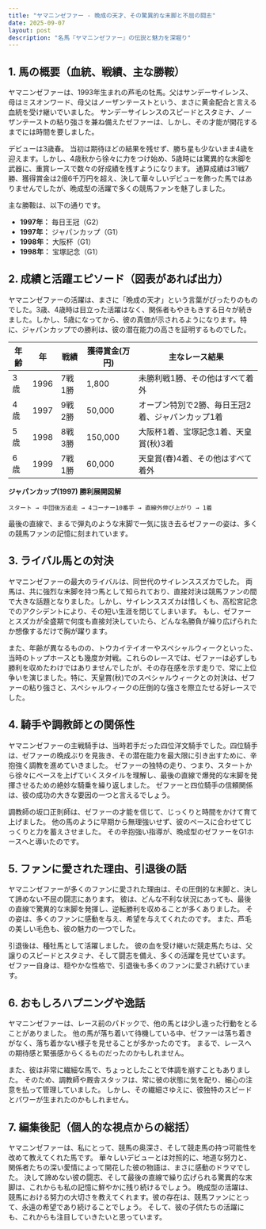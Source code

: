 ```yaml
---
title: "ヤマニンゼファー - 晩成の天才、その驚異的な末脚と不屈の闘志"
date: 2025-09-07
layout: post
description: "名馬『ヤマニンゼファー』の伝説と魅力を深堀り"
---
```


## 1. 馬の概要（血統、戦績、主な勝鞍）

ヤマニンゼファーは、1993年生まれの芦毛の牡馬。父はサンデーサイレンス、母はミスオンワード、母父はノーザンテーストという、まさに黄金配合と言える血統を受け継いでいました。  サンデーサイレンスのスピードとスタミナ、ノーザンテーストの粘り強さを兼ね備えたゼファーは、しかし、その才能が開花するまでには時間を要しました。

デビューは3歳春。  当初は期待ほどの結果を残せず、勝ち星も少ないまま4歳を迎えます。しかし、4歳秋から徐々に力をつけ始め、5歳時には驚異的な末脚を武器に、重賞レースで数々の好成績を残すようになります。  通算成績は31戦7勝、獲得賞金は2億6千万円を超え、決して華々しいデビューを飾った馬ではありませんでしたが、晩成型の活躍で多くの競馬ファンを魅了しました。

主な勝鞍は、以下の通りです。

* **1997年：**  毎日王冠（G2）
* **1997年：**  ジャパンカップ（G1）
* **1998年：**  大阪杯（G1）
* **1998年：**  宝塚記念（G1）


## 2. 成績と活躍エピソード（図表があれば出力）


ヤマニンゼファーの活躍は、まさに「晩成の天才」という言葉がぴったりのものでした。3歳、4歳時は目立った活躍はなく、関係者もやきもきする日々が続きました。しかし、5歳になってから、彼の真価が示されるようになります。特に、ジャパンカップでの勝利は、彼の潜在能力の高さを証明するものでした。

| 年齢 | 年 | 戦績 | 獲得賞金(万円) | 主なレース結果 |
|---|---|---|---|---|
| 3歳 | 1996 | 7戦1勝 | 1,800 |  未勝利戦1勝、その他はすべて着外 |
| 4歳 | 1997 | 9戦2勝 | 50,000 |  オープン特別で2勝、毎日王冠2着、ジャパンカップ1着 |
| 5歳 | 1998 | 8戦3勝 | 150,000 | 大阪杯1着、宝塚記念1着、天皇賞(秋)3着 |
| 6歳 | 1999 | 7戦1勝 | 60,000 |  天皇賞(春)4着、その他はすべて着外 |


**ジャパンカップ(1997) 勝利展開図解**

```
スタート → 中団後方追走 → 4コーナー10番手 → 直線外伸び上がり → 1着
```
最後の直線で、まるで弾丸のような末脚で一気に抜き去るゼファーの姿は、多くの競馬ファンの記憶に刻まれています。


## 3. ライバル馬との対決


ヤマニンゼファーの最大のライバルは、同世代のサイレンススズカでした。  両馬は、共に強烈な末脚を持つ馬として知られており、直接対決は競馬ファンの間で大きな話題となりました。しかし、サイレンススズカは惜しくも、高松宮記念でのアクシデントにより、その短い生涯を閉じてしまいます。  もし、ゼファーとスズカが全盛期で何度も直接対決していたら、どんな名勝負が繰り広げられたか想像するだけで胸が躍ります。

また、年齢が異なるものの、トウカイテイオーやスペシャルウィークといった、当時のトップホースとも幾度か対戦。これらのレースでは、ゼファーは必ずしも勝利を収めたわけではありませんでしたが、その存在感を示す走りで、常に上位争いを演じました。特に、天皇賞(秋)でのスペシャルウィークとの対決は、ゼファーの粘り強さと、スペシャルウィークの圧倒的な強さを際立たせる好レースでした。


## 4. 騎手や調教師との関係性


ヤマニンゼファーの主戦騎手は、当時若手だった四位洋文騎手でした。四位騎手は、ゼファーの晩成ぶりを見抜き、その潜在能力を最大限に引き出すために、辛抱強く調教を進めていきました。  ゼファーの独特の走り、つまり、スタートから徐々にペースを上げていくスタイルを理解し、最後の直線で爆発的な末脚を発揮させるための絶妙な騎乗を繰り返しました。  ゼファーと四位騎手の信頼関係は、彼の成功の大きな要因の一つと言えるでしょう。

調教師の坂口正則師は、ゼファーの才能を信じて、じっくりと時間をかけて育て上げました。  他の馬のように早期から無理強いせず、彼のペースに合わせてじっくりと力を蓄えさせました。  その辛抱強い指導が、晩成型のゼファーをG1ホースへと導いたのです。


## 5. ファンに愛された理由、引退後の話


ヤマニンゼファーが多くのファンに愛された理由は、その圧倒的な末脚と、決して諦めない不屈の闘志にあります。  彼は、どんな不利な状況にあっても、最後の直線で驚異的な末脚を発揮し、逆転勝利を収めることが多くありました。  その姿は、多くのファンに感動を与え、希望を与えてくれたのです。  また、芦毛の美しい毛色も、彼の魅力の一つでした。

引退後は、種牡馬として活躍しました。  彼の血を受け継いだ競走馬たちは、父譲りのスピードとスタミナ、そして闘志を備え、多くの活躍を見せています。  ゼファー自身は、穏やかな性格で、引退後も多くのファンに愛され続けています。


## 6. おもしろハプニングや逸話


ヤマニンゼファーは、レース前のパドックで、他の馬とは少し違った行動をとることがありました。  他の馬が落ち着いて待機している中、ゼファーは落ち着きがなく、落ち着かない様子を見せることが多かったのです。  まるで、レースへの期待感と緊張感からくるものだったのかもしれません。

また、彼は非常に繊細な馬で、ちょっとしたことで体調を崩すこともありました。  そのため、調教師や厩舎スタッフは、常に彼の状態に気を配り、細心の注意を払って管理していました。  しかし、その繊細さゆえに、彼独特のスピードとパワーが生まれたのかもしれません。


## 7. 編集後記（個人的な視点からの総括）


ヤマニンゼファーは、私にとって、競馬の奥深さ、そして競走馬の持つ可能性を改めて教えてくれた馬です。  華々しいデビューとは対照的に、地道な努力と、関係者たちの深い愛情によって開花した彼の物語は、まさに感動のドラマでした。  決して諦めない彼の闘志、そして最後の直線で繰り広げられる驚異的な末脚は、これからも私の記憶に鮮やかに残り続けるでしょう。  晩成型の活躍は、競馬における努力の大切さを教えてくれます。彼の存在は、競馬ファンにとって、永遠の希望であり続けることでしょう。  そして、彼の子供たちの活躍にも、これからも注目していきたいと思っています。
